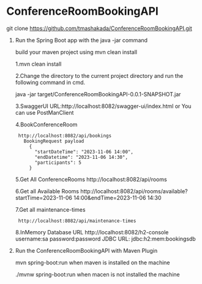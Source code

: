 # ConferenceRoomBookingAPI

git clone https://github.com/tmashakada/ConferenceRoomBookingAPI.git

1. Run the Spring Boot app with the java -jar command
   
   build your maven project using mvn clean install 
   
   1.mvn clean install
   

   2.Change the directory to the current project directory 
      and run the following command in cmd.
     
	 java -jar target/ConferenceRoomBookingAPI-0.0.1-SNAPSHOT.jar
	
	
	
	3.SwaggerUI URL:http://localhost:8082/swagger-ui/index.html
	   or You can use PostManClient
	   
	
	4.BookConferenceRoom
	
	    http://localhost:8082/api/bookings
		  BookingRequest payload
			{
			  "startDateTime": "2023-11-06 14:00",
			  "endDatetime": "2023-11-06 14:30",
			  "participants": 5
			}
	
	5.Get All ConferenceRooms
	    http://localhost:8082/api/rooms
	
	
	6.Get all Available Rooms
	    http://localhost:8082/api/rooms/available?startTime=2023-11-06 14:00&endTime=2023-11-06 14:30
	
	7.Get all maintenance-times
	
	    http://localhost:8082/api/maintenance-times
	
	
	8.InMemory Database URL
	   http://localhost:8082/h2-console
	   username:sa
	   password:password
	   JDBC URL: jdbc:h2:mem:bookingsdb
	
	
2. Run the ConferenceRoomBookingAPI with Maven Plugin
     
	 mvn spring-boot:run   when maven is installed on the machine
	 
	 ./mvnw spring-boot:run  when macen is not installed the machine
	 
